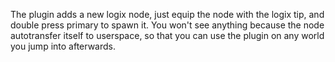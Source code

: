 The plugin adds a new logix node, just equip the node with the logix tip, and double press primary to spawn it. You won't see anything because the node autotransfer itself to userspace, so that you can use the plugin on any world you jump into afterwards.
